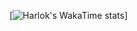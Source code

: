 [![Harlok's WakaTime stats](https://github-readme-stats.vercel.app/api/wakatime?username=schoolbusgaming)]
